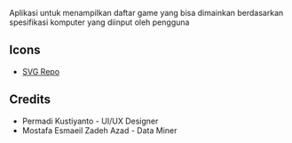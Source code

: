 Aplikasi untuk menampilkan daftar game yang bisa dimainkan berdasarkan spesifikasi komputer yang diinput oleh pengguna
## Icons
- [SVG Repo](https://www.svgrepo.com/)

## Credits
- Permadi Kustiyanto            - UI/UX Designer
- Mostafa Esmaeil Zadeh Azad    - Data Miner